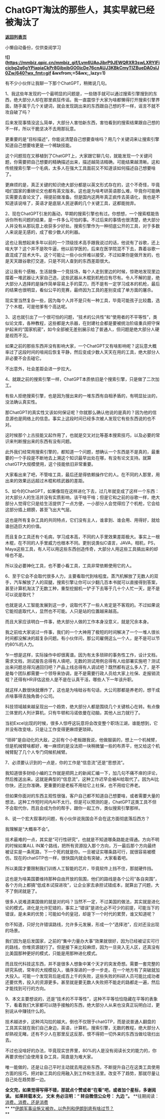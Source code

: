 # ChatGPT淘汰的那些人，其实早就已经被淘汰了

[**返回列表页**](/gzh/九边)

小懒自动备份，仅供查阅学习

******![](https://mmbiz.qpic.cn/mmbiz_gif/Lvm6UAoJibrP9JEWQRXR3swLXRYlFicicbg2q6gYPiapiaCkPr8GibxibGO0jcDe76cnAUJ3KBkCmyTIZBueDAOslJ0Zw/640?wx_fmt=gif
&wxfrom;=5&wx;_lazy=1)******

有不少小伙伴让我聊一下那个ChatGPT，稍微说几句。

1、我这些年发现的一个最明显的问题是，一些随手就可以通过搜索引擎搜到的东西，绝大部分人却在那里疯狂传谣。我一直震惊于大家为啥都懒得打开搜索引擎界面，随手属于几个关键词，就会发现跳出来的东西跟自己想的不一样，谣言不就不攻自破了吗？

后来发现事情没这么简单，大部分人害怕新东西，害怕看到的搜索结果跟自己想的不一样，所以干脆坚决不去用那玩意。

更重要的是“目标描述”，你能说清楚自己想要查啥吗？用几个关键词来让搜索引擎知道自己想要啥更是一个稀缺技能。

这个问题现在又移植到了ChatGPT上，大家跟它聊几句，就能发现一个关键问题，你需要把自己想要的精确描述出来，描述越简洁精确，可能结果越清晰。这和传统搜索引擎一个毛病，太多人在强大工具面前又不知道该如何描述自己想要啥了。

更麻烦的是，真正关键的知识绝大部分都是以英文形式存在的，这个不奇怪，毕竟咱们国家的重磅论文也都有英文版本。这也是为啥考研英语那么难，毕竟你可能确实需要去查论文了，得提前做准备。但是国内这两年真正疯传去英语化，我也是不知道该说啥了，英语才是底层人民逆袭的几个关键工具，这都能抛弃。  

2、现在ChatGPT引发的轰动，早期的搜索引擎也有过。你想想，一个搜索框能告诉你所有问题的结果，是一件多么可怕的事。不过后来的事情也很清楚，绝大部分人并没有从那玩意上收获多少好处。搜索引擎作为一种彻底公开的工具，对于多数人来说是无感的，成了极少数人的利器。

这也让我想起来多年以前的一个顶级技术高手跟我说过的话，他说有了谷歌，还上啥大学？这个并不是吹牛逼，他以前学医的，后来在医学院混不下去，靠着谷歌一直混成了技术大牛。这个可能让一些小伙伴难以接受，不过如果你是做开发的，也是天天跟谷歌打交道，只是不同人查到的东西差距很大。

这让我有个感触，生活就像一个竞技场，每个人走到里边的时候，惊艳地发现里边摆着一堆武器让大家自己选，这些武器从木棍到机枪应有尽有。令人不解的是，绝大部分人选择的是操作简单容易上手的菜刀，而不是有一定学习成本的机枪，最后的结果也很明显，看似公平的竞赛，最终因为工具的差别变成了单方面的屠杀。

现实里当然复杂一些，因为每个人并不是只有一种工具，毕竟可能孩子比较蠢，选了个木棍，可是他爹有个高达呢。

3、这也就引出了一个很可怕的问题，“技术的公共性”和“使用者的不平等性”，类似论文库，各种教程，这些都是大杀器，在封建社会都是要被统治阶级重兵把守保护起来的“国家机密”，如今全部被无差别展示给了普通人，但问题是绝大部分人硬是视而不见。

如果之前的那些东西并没有影响大家，一个ChatGPT又有啥影响呢？这玩意大概率过了这段时间的喧闹后恢复平静，然后变成少数人天天在用的工具，绝大部分人非必要不会去碰它。

不出意外，社会差距会进一步拉大。

4、就跟之前的搜索引擎一样，ChatGPT本质依旧是个搜索引擎，只是做了二次加工。

有些人拒绝搜索引擎，也是因为搜出来的一堆东西有自相矛盾的，有明显扯淡的，没法确认真实性。

那ChatGPT的真实性又该如何保证呢？你就那么确认他说的是真的？因为他的信息源也是网络上的信息。事实上这段时间已经多次被人发现它有些东西说的也不对。

这时候那个上古技能又起作用了，也就是交叉对比等基本搜索技巧，以及必要的常识来判断搜出来的东西有没有问题。

此外我们经常用搜索引擎的，都知道一个问题，想确认一个东西是不是真的，最重要的一个手段是不断地去上溯这个知识最早出处在哪，有没有论文支持。就算chatGTP大规模使用，这个技能依旧非常重要。

大家看出来了吧，不管啥工具，最后还是得依赖操作它的人。在不同的人那里，用出来的效果远远超过木棍和核武器的差距。

5、如今的ChatGPT，如果像现在这样进化下去，过几年就变成了这样一个东西：对大部分人的生活并没有实质影响，该干啥干啥；但是它和之前的谷歌一样，绝大部分人觉得它只是给生活提供了一点方便，一小部分人会觉得捡了个机枪，它会给这部分插上翅膀，甚至飞出大气层。

这也是所有复杂工具的共同特点，它们没有主人，谁拿到、谁会用、用得好，就给谁创造巨大的价值。

而且复杂工具还有个毛病，学习成本高，不同的人手里效果差距极大。事实上一根木棍，在不同的人手里威力也根本不同。更别说类似C语言，JAVA，相机，PS，Maya这些工具，有人可以用这些东西创造传奇，大部分人用这些工具搞出来的却啥也不是。

所以没必要神化工具，也不要小看工具，工具非常依赖使用它的人。

6、至于它会不会取代很多人力，主要看取代到啥程度。蒸汽机解放了无数人的双手，汽车解放了人的双腿，搜索引擎让你可以少翻几百本书就可以直接得到答案，甚至计算机淘汰了无数工种，重型挖掘机一铲子下去等于几十个人忙一天，是不是可以说是取代？

也就是说人工智能发展到这一步，说取代不了一些人肯定是不客观的。不过如果说它能彻底取代人，显然也不可能。人只是站的位置越来越高。  

而且大家应该明白一件事，绝大部分人做的工作本身没意义，就是冗余本身。

我之前给大家说过一件事，我们的一个大神用了极短的时间解决了一个一堆人很长时间都没解决的超复杂问题。有小伙伴问，那公司雇佣这么一个人，是不是可以节约80%的人力。

乍一想是这样，实际操作中却很离谱。因为有太多琐碎的事务性工作，设计文档，需求文档，测试报告总得有人填吧，无数的测试用例总得有人给部署实施吧？测试出来问题总得沟通回归吧？产品上线总得有人调试吧？既然都有这么多人了，是不是每个团队都需要一个领导来协调，是不是需要行政人员给大家上社保、走报销流程？还得有HR评估这些人是不是在认真干活，哪些人下一年该升职。

就这样人数很快就爆炸了，这也是为啥硅谷有句话，大公司那都是养老的，想干成点啥事得去独角兽小公司。

科技领域越来越呈现出一个趋势，绝大部分人都是围绕几个关键核心在转。有点像三体里的人列计算机，只有牛顿和冯诺依曼在动脑，其他人出力就行了。  

当初Excel出现的时候，很多人惊呼这玩意将会改变整个职场江湖，谁能想到，它并没有改变啥，只是让工作变得更麻烦更琐碎。

“琐碎”是自动化的大敌，之前有个小老板跟我说，他做服装的，想上一个机械臂，但是机械臂啥都好，唯一麻烦的是没法把一块稍微皱一些的布弄平，他又给这个机械臂配了几个人专门伺候机械臂。

7、必须要认识到的一点是，你的工作是“信息流”还是“思想流”。

我知道很多财经小编的工作就是把网上的新闻汇编一下，加几句不痛不痒的评论，然后推送出来。这就是典型的“信息流”，这种工作迟早会被AI给取代了。因为AI比你快，还比你准确，更重要的是老板不用给它上社保，也不用给它养老。

但如果你面对的东西主观性很强，客户自己都不知道自己想要啥，或者需要大量的想法，这种工作短时间内AI不太行。但是可以预测的是，ChatGPT这类工具不但不会取代你，而且会成为你的帮手，跟你一起工作，类似搜索引擎那样。

8、说一个宏大叙事的问题，有小伙伴说我国会不会在这方面彻底落后西方？

我理解是“大概率不会”。

技术最难的一点，其实是“可行性研究”，也就是不知道哪条路能走得通。方向不明的时候如果ALL
IN某个路线，把所有资源投入那个方向，万一最后那个方向最终被证实是一条死路，下一个死的就是你。一旦被证实哪条路可行，就很容易被模仿。现在的chatGTP也一样，很快国内就会有突破，大家看着吧。

所以美国才要限制我们训练人工智能的芯片，毕竟软件上挡不住，那就硬件挡。

这也是为啥美国要维持那种自由开放的氛围，他们的路线是各个公司“各自突围”，各个方向上都搞“低成本试探进攻”，让企业家去承担试错成本，就算出了问题，大不了倒闭就是了。

很多人说难道美国做的就是对的吗？当然不一定，不过美国的做法，其实就是进化论的模式。进化是允许犯错的，事实上“错误”是进化必不可少的前提，可能当下的错误，是未来的优势；可能如今的皇冠，却是下一个时代的累赘，谁又知道呢？

你不知道，只好允许错误路线，允许多元发展，形成一个“选择池”，应对还没出现的场景。

我们因为是后发国家，之前的“集中力量办大事”效果就很好，因为已经被证实可行的路线，你堆资源就行了。但是接下来比较麻烦，因为一旦突入无人区，还真没有比美国那种更好的模式，只能是用那种进化模式。

而且现代科技这东西，并不是很多人想象中某个天才的突发奇想。需要一套完整的研究系统，常年的大规模投入，循序渐进的一步一步走。在一个地方有了突破就加大投入。可能一个发现背后是成百上千的失败，这些失败的科研人员可能比成功者还要优秀，投入的资源更多。甚至就是要无数人失败把不能走的路都走一遍，然后才能找到可行的方向。

9、本文主要想说的，还是“技术的不平等性”，这种不平等恰恰隐藏在平等的表象下，看着我们大家都可以随手接触的东西，绝大部分人从来也没真正玩明白过，更别说从中赚钱什么的。  

技术越进步，这种鸿沟拉的越大。倒也不仅限于chatGTP，而是说普通人翻盘的工具其实就在我们自己身边，英语，计算机，搜索引擎，无数的教程，绝大部分人却熟视无睹，还有不少人在那里反这反那，恨不得把一切外来的东西当做垃圾扫出去。  

不过也没啥好的办法，毕竟现实世界里，80%的人是没有阅读长文的能力的，你再要求他们会使用复杂工具，简直是为难大家。

唯一能做的，还是让自己平时主动就去用这些东西，不断提升自己在这类工具使用方面的技巧，把对新工具的应用融入到工作和生活里。改变不了趋势，那就尽量让自己处在趋势那一边。

 **全文完，如果觉得写得不错，那就点个赞或者“在看”吧，或者加个星标，多谢阅读。** **如果转载本文， **文末** 务必注明：“
**转自微信公众号：** **九边** ”。**
**往期阅读：[消费，消费，还是消费](http://mp.weixin.qq.com/s?__biz=MzUzMjY0NDY4Ng==&mid=2247498548&idx=1&sn=cd97d36e421c12bae7ee84dbec87721c&chksm=fab2ad15cdc524031de674eba5c341ba1dd52e08f6a13d377dc124e5d723bba25980745d119b&scene=21#wechat_redirect)  
**
**[伊朗军事设施又被炸，以色列和伊朗到底有啥过节？](http://mp.weixin.qq.com/s?__biz=MzUzMjY0NDY4Ng==&mid=2247498463&idx=1&sn=de46749cc72597cf640fb96826b92ab1&chksm=fab2acfecdc525e822c1d5c6e55c8974803f096746f127cf0920337c79a1611669eb1b627385&scene=21#wechat_redirect)  
**

